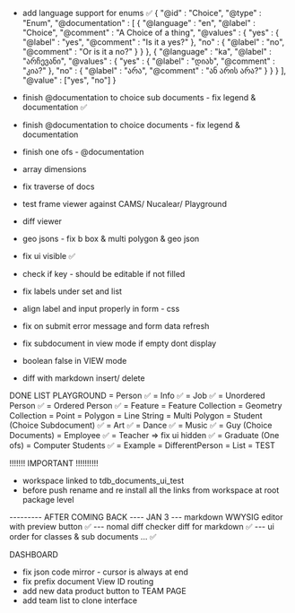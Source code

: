 - add language support for enums  ✅ 
{ "@id" : "Choice",
  "@type" : "Enum",
  "@documentation" : [
     {
       "@language" : "en",
       "@label" : "Choice",
       "@comment" : "A Choice of a thing",
       "@values" : {
         "yes" : { "@label" : "yes",
                   "@comment" : "Is it a yes?" },
         "no" : { "@label" : "no",
                  "@comment" : "Or is it a no?" }
       }
     },
     {
       "@language" : "ka",
       "@label" : "არჩევანი",
       "@values" : {
          "yes" : { "@label" : "დიახ",
                    "@comment" : "კია?" },
          "no" : { "@label" : "არა",
                   "@comment" : "ან არის არა?" }
       }
     }
  ],
  "@value" : ["yes", "no"]
}

- finish  @documentation to choice sub documents - fix legend & documentation ✅ 
- finish  @documentation to choice documents - fix legend & documentation
- finish one ofs - @documentation

- array dimensions

- fix traverse of docs 

- test frame viewer against CAMS/ Nucalear/ Playground 

- diff viewer

- geo jsons - fix b box & multi polygon & geo json 

- fix ui visible ✅ 

- check if key - should be editable if not filled

- fix labels under set and list 

- align label and input properly in form - css

- fix on submit error message and form data refresh 

- fix subdocument in view mode if empty dont display 

- boolean false in VIEW mode

- diff with markdown insert/ delete


DONE LIST 
PLAYGROUND 
 =  Person  ✅ 
 =  Info    ✅ 
 =  Job     ✅ 
 =  Unordered Person   ✅ 
 =  Ordered Person     ✅ 
 =  Feature 
 =  Feature Collection 
 =  Geometry Collection
 =  Point
 =  Polygon
 =  Line String
 =  Multi Polygon
 =  Student (Choice Subdocument)  ✅ 
 =  Art  ✅ 
 =  Dance ✅ 
 =  Music ✅ 
 =  Guy (Choice Documents) 
 =  Employee ✅ 
 =  Teacher => fix ui hidden  ✅ 
 =  Graduate (One ofs)
 =  Computer Students ✅ 
 =  Example
 =  DifferentPerson 
 =  List 
 =  TEST 




 !!!!!!! IMPORTANT !!!!!!!!!!

 - workspace linked to tdb_documents_ui_test 
 - before push rename and re install all the links from workspace at root package level




--------- AFTER COMING BACK ----  JAN 3
--- markdown WWYSIG editor with preview button  ✅ 
--- nomal diff checker diff for markdown  ✅ 
--- ui order for classes & sub documents ... ✅ 



DASHBOARD 
- fix json code mirror - cursor is always at end
- fix prefix document View ID routing
- add new data product button to TEAM PAGE 
- add team list to clone interface




